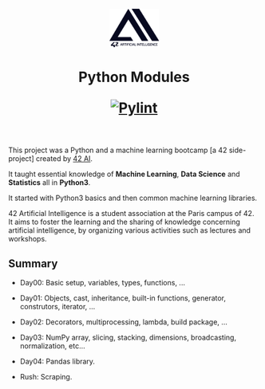 <p align="center">
  <img src="https://raw.githubusercontent.com/42-AI/bootcamp_python/master/assets/42ai_logo.png" width="100" alt="42 AI Logo" />
</p>

<h1 align="center">
	Python Modules
	
	
[![Pylint](https://github.com/Ant0wan/PythonModules/actions/workflows/pylint.yml/badge.svg?branch=master)](https://github.com/Ant0wan/PythonModules/actions/workflows/pylint.yml)
	
</h1>

<br/>

This project was a Python and a machine learning bootcamp [a 42 side-project] created by [42 AI](http://www.42ai.fr).

It taught essential knowledge of **Machine Learning**, **Data Science** and **Statistics** all in **Python3**.

It started with Python3 basics and then common machine learning libraries.

42 Artificial Intelligence is a student association at the Paris campus of 42.
It aims to foster the learning and the sharing of knowledge concerning artificial intelligence, by organizing various activities such as lectures and workshops.
<br/>


## Summary

- Day00: Basic setup, variables, types, functions, ...

- Day01: Objects, cast, inheritance, built-in functions, generator, construtors, iterator, ...

- Day02: Decorators, multiprocessing, lambda, build package, ...

- Day03: NumPy array, slicing, stacking, dimensions, broadcasting, normalization, etc...

- Day04: Pandas library.

- Rush: Scraping.

